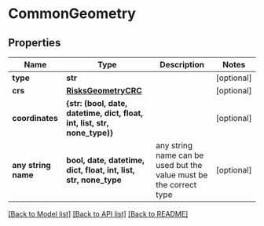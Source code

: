 # CommonGeometry


## Properties
Name | Type | Description | Notes
------------ | ------------- | ------------- | -------------
**type** | **str** |  | [optional] 
**crs** | [**RisksGeometryCRC**](RisksGeometryCRC.md) |  | [optional] 
**coordinates** | **{str: (bool, date, datetime, dict, float, int, list, str, none_type)}** |  | [optional] 
**any string name** | **bool, date, datetime, dict, float, int, list, str, none_type** | any string name can be used but the value must be the correct type | [optional]

[[Back to Model list]](../README.md#documentation-for-models) [[Back to API list]](../README.md#documentation-for-api-endpoints) [[Back to README]](../README.md)


